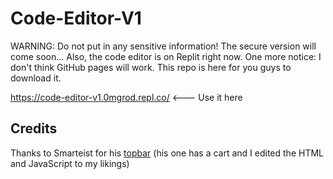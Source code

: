 # Code-Editor-V1

WARNING: Do not put in any sensitive information! The secure version will come soon... Also, the code editor is on Replit right now. One more notice: I don't think GitHub pages will work. This repo is here for you guys to download it.

https://code-editor-v1.0mgrod.repl.co/ <--- Use it here

## Credits

Thanks to Smarteist for his [topbar](https://codepen.io/smarteist/pen/poyQwMb) (his one has a cart and I edited the HTML and JavaScript to my likings)
